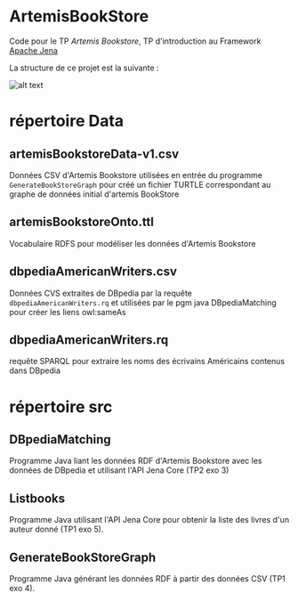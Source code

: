 # ArtemisBookStore
Code pour le TP *Artemis Bookstore*, TP d'introduction au Framework [Apache Jena](https://jena.apache.org/)

La structure de ce projet est la suivante :

![alt text](http://lig-membres.imag.fr/genoud/teaching/coursSW//tps/TP03_JENA_FUSEKI/images/ArtemisBookstoreProj.png)

# répertoire Data

## artemisBookstoreData-v1.csv
Données CSV d'Artemis Bookstore utilisées en entrée du programme `GenerateBookStoreGraph`
pour créé un fichier TURTLE correspondant au graphe de données initial d'artemis BookStore

## artemisBookstoreOnto.ttl
Vocabulaire RDFS pour modéliser les données d'Artemis Bookstore

## dbpediaAmericanWriters.csv
Données CVS extraites de DBpedia par la requête `dbpediaAmericanWriters.rq` 
et utilisées par le pgm java DBpediaMatching pour créer les liens owl:sameAs

## dbpediaAmericanWriters.rq
requête SPARQL pour extraire les noms des écrivains Américains contenus dans DBpedia

# répertoire src

## DBpediaMatching
Programme Java liant les données RDF d'Artemis Bookstore avec les données de 
DBpedia et utilisant l'API Jena Core (TP2 exo 3)

## Listbooks
Programme Java utilisant l'API Jena Core pour obtenir la liste des livres d'un auteur
donné (TP1 exo 5).

## GenerateBookStoreGraph
Programme Java générant les données RDF à partir des données CSV (TP1 exo 4).





